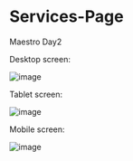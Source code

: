 # Services-Page
Maestro Day2

Desktop screen:

![image](https://github.com/Denziyev/Services-Page/assets/125345130/011b8546-4a9f-426a-b115-57cf2524b9fc)


Tablet screen:

![image](https://github.com/Denziyev/Services-Page/assets/125345130/ea67f9f8-f884-4e5a-a7bc-e2b7d9ca0e23)


Mobile screen:

![image](https://github.com/Denziyev/Services-Page/assets/125345130/e184552a-e0ff-4fd7-8382-0d972bc28fe4)

